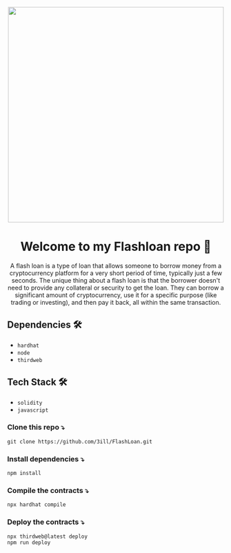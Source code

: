 <p align="center"><a href="/" target="_blank"><img src="" width="500"></a></p>
<h1 align="center">Welcome to my Flashloan repo 👋</h1>

<p align="center">A flash loan is a type of loan that allows someone to borrow money from a cryptocurrency platform for a very short period of time, typically just a few seconds. The unique thing about a flash loan is that the borrower doesn't need to provide any collateral or security to get the loan. They can borrow a significant amount of cryptocurrency, use it for a specific purpose (like trading or investing), and then pay it back, all within the same transaction.</p>

## Dependencies 🛠

- `hardhat`
- `node`
- `thirdweb`

## Tech Stack 🛠

- `solidity`
- `javascript`

### Clone this repo ⤵

```cli
git clone https://github.com/3ill/FlashLoan.git
```

### Install dependencies ⤵

```cli
npm install
```

### Compile the contracts ⤵

```cli
npx hardhat compile
```

### Deploy the contracts ⤵

```cli
npx thirdweb@latest deploy
npm run deploy

```
